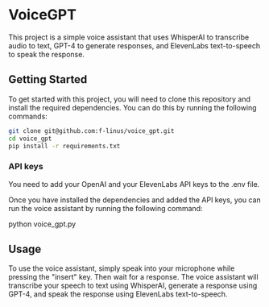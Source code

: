 # VoiceGPT

This project is a simple voice assistant that uses WhisperAI to transcribe audio to text, GPT-4 to generate responses, and ElevenLabs text-to-speech to speak the response.

## Getting Started

To get started with this project, you will need to clone this repository and install the required dependencies. You can do this by running the following commands:

``` bash
git clone git@github.com:f-linus/voice_gpt.git
cd voice_gpt
pip install -r requirements.txt
```

### API keys

You need to add your OpenAI and your ElevenLabs API keys to the .env file.

Once you have installed the dependencies and added the API keys, you can run the voice assistant by running the following command:

python voice_gpt.py

## Usage

To use the voice assistant, simply speak into your microphone while pressing the "insert" key. Then wait for a response. The voice assistant will transcribe your speech to text using WhisperAI, generate a response using GPT-4, and speak the response using ElevenLabs text-to-speech.

